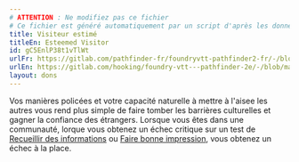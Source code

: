 ```yaml
---
# ATTENTION : Ne modifiez pas ce fichier
# Ce fichier est généré automatiquement par un script d'après les données du module Foundry VTT officiel et de sa traduction
title: Visiteur estimé
titleEn: Esteemed Visitor
id: gC5EnlP38t1vTlWt
urlFr: https://gitlab.com/pathfinder-fr/foundryvtt-pathfinder2-fr/-/blob/master/data/feats/gC5EnlP38t1vTlWt.htm
urlEn: https://gitlab.com/hooking/foundry-vtt---pathfinder-2e/-/blob/master/packs/data/feats.db/esteemed-visitor.json
layout: dons
---
```

Vos manières policées et votre capacité naturelle à mettre à l'aisee les autres vous rend plus simple de faire tomber les barrières culturelles et gagner la confiance des étrangers. Lorsque vous êtes dans une communauté, lorque vous obtenez un échec critique sur un test de [Recueillir des informations](../actions/recueillir-des-informations.html) ou [Faire bonne impression](../actions/faire-bonne-impression.html), vous obtenez un échec à la place.
